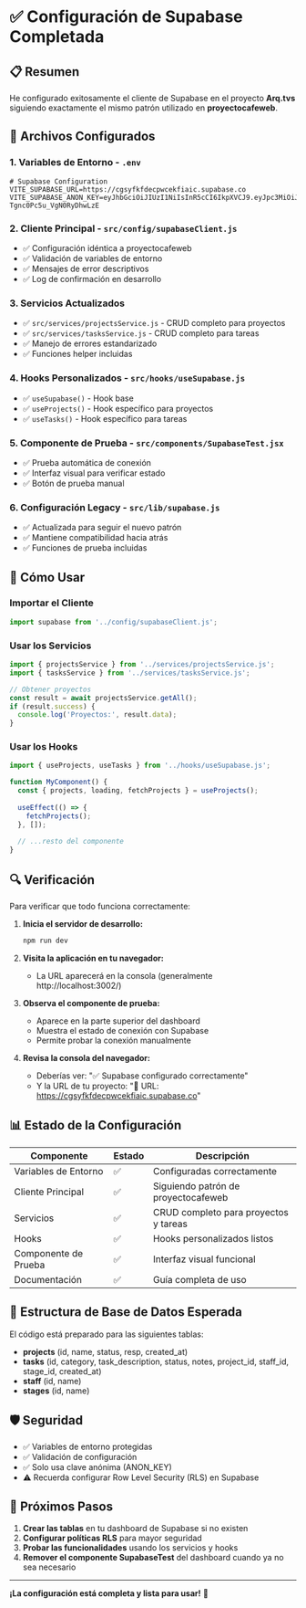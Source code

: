 # ✅ Configuración de Supabase Completada

## 📋 Resumen

He configurado exitosamente el cliente de Supabase en el proyecto **Arq.tvs** siguiendo exactamente el mismo patrón utilizado en **proyectocafeweb**.

## 🔧 Archivos Configurados

### 1. **Variables de Entorno** - `.env`
```env
# Supabase Configuration
VITE_SUPABASE_URL=https://cgsyfkfdecpwcekfiaic.supabase.co
VITE_SUPABASE_ANON_KEY=eyJhbGciOiJIUzI1NiIsInR5cCI6IkpXVCJ9.eyJpc3MiOiJzdXBhYmFzZSIsInJlZiI6ImNnc3lma2ZkZWNwd2Nla2ZpYWljIiwicm9sZSI6ImFub24iLCJpYXQiOjE3NTY5NjU0MjEsImV4cCI6MjA3MjU0MTQyMX0.LcX95KmMx0jzXNA1PWqc-Tgnc0Pc5u_VgN0RyDhwLzE
```

### 2. **Cliente Principal** - `src/config/supabaseClient.js`
- ✅ Configuración idéntica a proyectocafeweb
- ✅ Validación de variables de entorno
- ✅ Mensajes de error descriptivos
- ✅ Log de confirmación en desarrollo

### 3. **Servicios Actualizados**
- ✅ `src/services/projectsService.js` - CRUD completo para proyectos
- ✅ `src/services/tasksService.js` - CRUD completo para tareas
- ✅ Manejo de errores estandarizado
- ✅ Funciones helper incluidas

### 4. **Hooks Personalizados** - `src/hooks/useSupabase.js`
- ✅ `useSupabase()` - Hook base
- ✅ `useProjects()` - Hook específico para proyectos
- ✅ `useTasks()` - Hook específico para tareas

### 5. **Componente de Prueba** - `src/components/SupabaseTest.jsx`
- ✅ Prueba automática de conexión
- ✅ Interfaz visual para verificar estado
- ✅ Botón de prueba manual

### 6. **Configuración Legacy** - `src/lib/supabase.js`
- ✅ Actualizada para seguir el nuevo patrón
- ✅ Mantiene compatibilidad hacia atrás
- ✅ Funciones de prueba incluidas

## 🚀 Cómo Usar

### Importar el Cliente
```javascript
import supabase from '../config/supabaseClient.js';
```

### Usar los Servicios
```javascript
import { projectsService } from '../services/projectsService.js';
import { tasksService } from '../services/tasksService.js';

// Obtener proyectos
const result = await projectsService.getAll();
if (result.success) {
  console.log('Proyectos:', result.data);
}
```

### Usar los Hooks
```javascript
import { useProjects, useTasks } from '../hooks/useSupabase.js';

function MyComponent() {
  const { projects, loading, fetchProjects } = useProjects();
  
  useEffect(() => {
    fetchProjects();
  }, []);
  
  // ...resto del componente
}
```

## 🔍 Verificación

Para verificar que todo funciona correctamente:

1. **Inicia el servidor de desarrollo:**
   ```bash
   npm run dev
   ```

2. **Visita la aplicación en tu navegador:**
   - La URL aparecerá en la consola (generalmente http://localhost:3002/)

3. **Observa el componente de prueba:**
   - Aparece en la parte superior del dashboard
   - Muestra el estado de conexión con Supabase
   - Permite probar la conexión manualmente

4. **Revisa la consola del navegador:**
   - Deberías ver: "✅ Supabase configurado correctamente"
   - Y la URL de tu proyecto: "🔗 URL: https://cgsyfkfdecpwcekfiaic.supabase.co"

## 📊 Estado de la Configuración

| Componente | Estado | Descripción |
|------------|---------|-------------|
| Variables de Entorno | ✅ | Configuradas correctamente |
| Cliente Principal | ✅ | Siguiendo patrón de proyectocafeweb |
| Servicios | ✅ | CRUD completo para proyectos y tareas |
| Hooks | ✅ | Hooks personalizados listos |
| Componente de Prueba | ✅ | Interfaz visual funcional |
| Documentación | ✅ | Guía completa de uso |

## 🔗 Estructura de Base de Datos Esperada

El código está preparado para las siguientes tablas:

- **projects** (id, name, status, resp, created_at)
- **tasks** (id, category, task_description, status, notes, project_id, staff_id, stage_id, created_at)
- **staff** (id, name)
- **stages** (id, name)

## 🛡️ Seguridad

- ✅ Variables de entorno protegidas
- ✅ Validación de configuración
- ✅ Solo usa clave anónima (ANON_KEY)
- ⚠️ Recuerda configurar Row Level Security (RLS) en Supabase

## 📝 Próximos Pasos

1. **Crear las tablas** en tu dashboard de Supabase si no existen
2. **Configurar políticas RLS** para mayor seguridad
3. **Probar las funcionalidades** usando los servicios y hooks
4. **Remover el componente SupabaseTest** del dashboard cuando ya no sea necesario

---

**¡La configuración está completa y lista para usar!** 🎉
